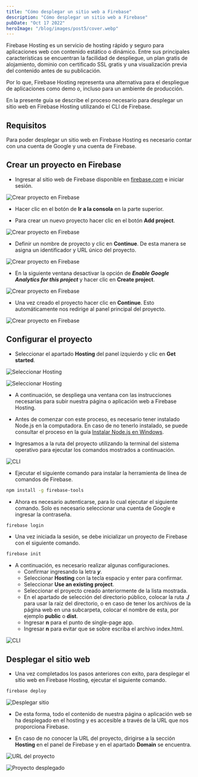 ```yaml
---
title: "Cómo desplegar un sitio web a Firebase"
description: "Cómo desplegar un sitio web a Firebase"
pubDate: "Oct 17 2022"
heroImage: "/blog/images/post5/cover.webp"
---
```


Firebase Hosting es un servicio de hosting rápido y seguro para aplicaciones web con contenido estático o dinámico. Entre sus principales características se encuentran la facilidad de despliegue, un plan gratis de alojamiento, dominio con certificado SSL gratis y una visualización previa del contenido antes de su publicación. 

Por lo que, Firebase Hosting representa una alternativa para el despliegue de aplicaciones como demo o, incluso para un ambiente de producción. 

En la presente guía se describe el proceso necesario para desplegar un sitio web en Firebase Hosting utilizando el CLI de Firebase. 

## Requisitos

Para poder desplegar un sitio web en Firebase Hosting es necesario contar con una cuenta de Google y una cuenta de Firebase.

## Crear un proyecto en Firebase

* Ingresar al sitio web de Firebase disponible en [firebase.com](https://firebase.google.com/) e iniciar sesión. 
  
![Crear proyecto en Firebase](/blog/images/post5/01.webp)

* Hacer clic en el botón de **Ir a la consola** en la parte superior.
  
* Para crear un nuevo proyecto hacer clic en el botón **Add project**.

![Crear proyecto en Firebase](/blog/images/post5/02.webp)

* Definir un nombre de proyecto y clic en **Continue**. De esta manera se asigna un identificador y URL único del proyecto.

![Crear proyecto en Firebase](/blog/images/post5/03.webp)

* En la siguiente ventana desactivar la opción de ***Enable Google Analytics for this project*** y hacer clic en **Create project**. 

![Crear proyecto en Firebase](/blog/images/post5/04.webp)

* Una vez creado el proyecto hacer clic en **Continue**. Esto automáticamente nos redirige al panel principal del proyecto. 

![Crear proyecto en Firebase](/blog/images/post5/05.webp)

## Configurar el proyecto

* Seleccionar el apartado **Hosting** del panel izquierdo y clic en **Get started**.

![Seleccionar Hosting](/blog/images/post5/06.webp)

![Seleccionar Hosting](/blog/images/post5/07.webp)

* A continuación, se despliega una ventana con las instrucciones necesarias para subir nuestra página o aplicación web a Firebase Hosting. 
  
* Antes de comenzar con este proceso, es necesario tener instalado Node.js en la computadora. En caso de no tenerlo instalado, se puede consultar el proceso en la guía [Instalar Node.js en Windows](https://asjordi.dev/blog/instalar-nodejs-en-windows). 
  
* Ingresamos a la ruta del proyecto utilizando la terminal del sistema operativo para ejecutar los comandos mostrados a continuación. 

![CLI](/blog/images/post5/08.webp)

* Ejecutar el siguiente comando para instalar la herramienta de línea de comandos de Firebase.

``` sh
npm install -g firebase-tools 
```

* Ahora es necesario autenticarse, para lo cual ejecutar el siguiente comando. Solo es necesario seleccionar una cuenta de Google e ingresar la contraseña.

```sh
firebase login
```

* Una vez iniciada la sesión, se debe inicializar un proyecto de Firebase con el siguiente comando. 

```sh
firebase init
```

* A continuación, es necesario realizar algunas configuraciones. 
  * Confirmar ingresando la letra ***y***.
  * Seleccionar **Hosting** con la tecla espacio y enter para confirmar. 
  * Seleccionar **Use an existing project**.
  * Seleccionar el proyecto creado anteriormente de la lista mostrada. 
  * En el apartado de selección del directorio público, colocar la ruta **./** para usar la raíz del directorio, o en caso de tener los archivos de la página web en una subcarpeta, colocar el nombre de esta, por ejemplo **public** o **dist**.
  * Ingresar **n** para el punto de single-page app.
  * Ingresar **n** para evitar que se sobre escriba el archivo index.html.

![CLI](/blog/images/post5/09.webp)

## Desplegar el sitio web

* Una vez completados los pasos anteriores con exito, para desplegar el sitio web en Firebase Hosting, ejecutar el siguiente comando. 

```sh 
firebase deploy
```

![Desplegar sitio](/blog/images/post5/10.webp)

* De esta forma, todo el contenido de nuestra página o aplicación web se ha desplegado en el hosting y es accesible a través de la URL que nos proporciona Firebase. 

* En caso de no conocer la URL del proyecto, dirigirse a la sección **Hosting** en el panel de Firebase y en el apartado **Domain** se encuentra. 
  
![URL del proyecto](/blog/images/post5/11.webp)

![Proyecto desplegado](/blog/images/post5/12.webp)